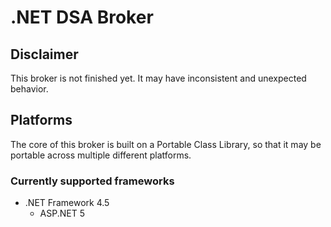 # .NET DSA Broker
## Disclaimer
This broker is not finished yet. It may have inconsistent and unexpected behavior.
## Platforms
The core of this broker is built on a Portable Class Library, so that it may be portable across multiple different platforms.

### Currently supported frameworks
- .NET Framework 4.5
  - ASP.NET 5

